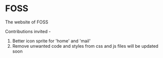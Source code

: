 # FOSS
The website of FOSS

Contributions invited -
1) Better icon sprite for 'home' and 'mail'
2) Remove unwanted code and styles from css and js files
will be updated soon
